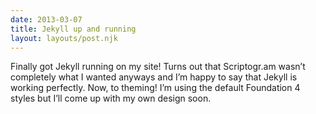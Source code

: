 ```yaml
---
date: 2013-03-07
title: Jekyll up and running
layout: layouts/post.njk
---
```


Finally got Jekyll running on my site! Turns out that Scriptogr.am wasn’t completely what I wanted anyways and I’m happy to say that Jekyll is working perfectly. Now, to theming! I’m using the default Foundation 4 styles but I’ll come up with my own design soon.